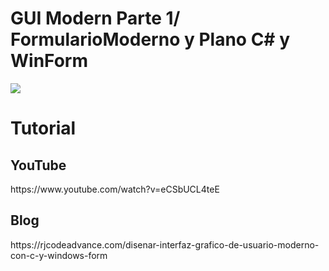 # GUI Modern Parte 1/ FormularioModerno y Plano C# y WinForm
<img src="https://rjcodeadvance.com/wp-content/uploads/2019/06/Captura-de-pantalla-67.png">
<h1>Tutorial</h1>
<h2>YouTube</h2>
https://www.youtube.com/watch?v=eCSbUCL4teE
<h2>Blog</h2>
https://rjcodeadvance.com/disenar-interfaz-grafico-de-usuario-moderno-con-c-y-windows-form
